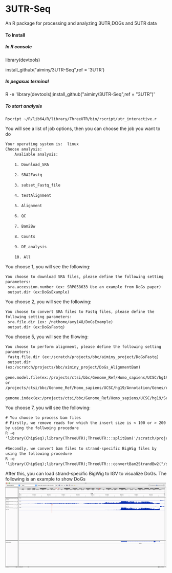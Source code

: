 # 3UTR-Seq
An R package for processing and analyzing 3UTR,DOGs and 5UTR data

#### To Install

##### In R console

library(devtools)

install_github("aiminy/3UTR-Seq",ref = '3UTR')

##### In pegasus terminal 

R -e 'library(devtools);install_github("aiminy/3UTR-Seq",ref = "3UTR")'

##### To start analysis
```{r}
Rscript ~/R/lib64/R/library/ThreeUTR/bin/rscript/utr_interactive.r
```
You will see a list of job options, then you can choose the job you want to do
```{}
Your operating system is:  linux 
Choose analysis: 
	Avaliable analysis: 

    1. Download_SRA 

    2. SRA2Fastq 

    3. subset_Fastq_file 

    4. testAlignment 

    5. Alignment 

    6. QC 

    7. Bam2Bw 

    8. Counts 

    9. DE_analysis 

    10. All
```
You choose 1, you will see the following:
```{}
You choose to download SRA files, please define the following setting parameters: 
 sra.accession.number (ex: SRP058633 Use an example from DoGs paper)
 output.dir (ex:DoGsExample)
```
You choose 2, you will see the following:
```{}
You choose to convert SRA files to Fastq files, please define the following setting parameters: 
 sra.file.dir (ex: /nethome/axy148/DoGsExample)
 output.dir (ex:DoGsFastq)
```
You choose 5, you will see the fllowing:
```
You choose to perform alignment, please define the following setting parameters: 
 fastq.file.dir (ex:/scratch/projects/bbc/aiminy_project/DoGsFastq)
 output.dir (ex:/scratch/projects/bbc/aiminy_project/DoGs_AlignmentBam)
 gene.model.file(ex:/projects/ctsi/bbc/Genome_Ref/Homo_sapiens/UCSC/hg19/Annotation/Genes/genes.gtf or /projects/ctsi/bbc/Genome_Ref/Homo_sapiens/UCSC/hg19/Annotation/Genes/refGene.txt
 genome.index(ex:/projects/ctsi/bbc/Genome_Ref/Homo_sapiens/UCSC/hg19/Sequence/Bowtie2Index/genome)
```
You choose 7, you will see the following:
```
# You choose to process bam files
# Firstly, we remove reads for which the insert size is < 100 or > 200 by using the follwoing procedure
R -e 'library(ChipSeq);library(ThreeUTR);ThreeUTR:::splitBam('/scratch/projects/bbc/aiminy_project/DoGs/BAM','/scratch/projects/bbc/aiminy_project/DoGs/Bam_split')'

#Secondly, we convert bam files to strand-specific BigWig files by using the following procedure
R -e 'library(ChipSeq);library(ThreeUTR);ThreeUTR:::convertBam2StrandBw2("/scratch/projects/bbc/aiminy_project/DoGs/Bam_split/","/scratch/projects/bbc/aiminy_project/DoGs/BW_split")'
```
After this, you can load strand-specific BigWig to IGV to visualize DoGs. The following is an example to show DoGs
![Image of DoGs](inst/extdata/DoGs.png)

